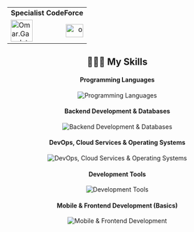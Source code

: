 <p align="center">
  <table width="100%" align="center" border="0">
    <tr>
      <td align="center" colspan="2" style="font-weight:bold;">
         Specialist CodeForce
      </td>
    </tr>
    <tr>
      <td align="left" width="50%">
        <a href="https://codeforces.com/profile/Omar.Gawdat" target="blank">
          <img src="https://raw.githubusercontent.com/rahuldkjain/github-profile-readme-generator/master/src/images/icons/Social/codeforces.svg" alt="Omar.Gawdat" height="50" width="50" />
        </a>
      </td>
      <td align="right" width="50%">
        <a href="https://www.linkedin.com/in/omar-gawdat-2635b51b0" target="blank">
          <img src="https://raw.githubusercontent.com/rahuldkjain/github-profile-readme-generator/master/src/images/icons/Social/linked-in-alt.svg" alt="omar-gawdat" height="30" width="40" />
        </a>
      </td>
    </tr>
  </table>
</p>



<h2 align="center">🧑🏼‍💻 My Skills</h2>

<h4 align="center">Programming Languages</h4>
<p align="center">
  <img src="https://skillicons.dev/icons?i=python,java,cpp,bash,dart" alt="Programming Languages" />
</p>

<h4 align="center">Backend Development & Databases</h4>
<p align="center">
  <img src="https://skillicons.dev/icons?i=django,spring,mysql,postgres,flask,fastapi" alt="Backend Development & Databases" />
</p>

<h4 align="center">DevOps, Cloud Services & Operating Systems</h4>
<p align="center">
  <img src="https://skillicons.dev/icons?i=aws,heroku,docker,nginx,linux,terraform,ubuntu,githubactions,sentry" alt="DevOps, Cloud Services & Operating Systems" />
</p>

<h4 align="center">Development Tools</h4>
<p align="center">
  <img src="https://skillicons.dev/icons?i=git,github,vscode,vim,postman,idea,pycharm,notion" alt="Development Tools" />
</p>


<h4 align="center">Mobile & Frontend Development (Basics)</h4>
<p align="center">
  <img src="https://skillicons.dev/icons?i=flutter,androidstudio,html,css,js" alt="Mobile & Frontend Development" />
</p>
